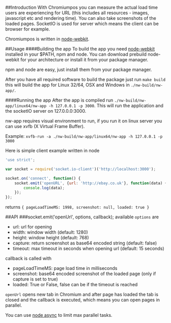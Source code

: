 ##Introduction
With Chromiumpos you can measure the actual load time users are experiencing for URL (this includes all resources - images, javascript etc and rendering time). You can also take screenshots of the loaded pages. SocketIO is used for server which means the client can be browser for example.

Chromiumpos is written in [node-webkit](https://github.com/rogerwang/node-webkit).

##Usage
####Building the app
To build the app you need [node-webkit](https://github.com/rogerwang/node-webkit) installed in your $PATH, npm and node. You can download prebuild node-webkit for your architecture or install it from your package manager.

npm and node are easy, just install them from your package manager.

After you have all required software to build the package just run `make build` this will build the app for Linux 32/64, OSX and Windows in `./nw-build/nw-app/`.

####Running the app
After the app is compiled run `./nw-build/nw-app/linux64/nw-app -h 127.0.0.1 -p 3000`. This will run the application and the socketIO server on 127.0.0.0:3000.

nw-app requires visual environment to run, if you run it on linux server you can use xvfb (X Virtual Frame Buffer). 

Example:
```xvfb-run -a ./nw-build/nw-app/linux64/nw-app -h 127.0.0.1 -p 3000```

Here is simple client example written in node
```javascript
'use strict';

var socket = require('socket.io-client')('http://localhost:3000');

socket.on('connect', function() {
    socket.emit('openURL', {url: 'http://ebay.co.uk'}, function(data) {
        console.log(data);
    });
});
```
returns
```{ pageLoadTimeMS: 1998, screenshot: null, loaded: true }```

##API
###socket.emit('openUrl', options, callback);
available `options` are 
- url: url for opening
- width: window width (default: 1280)
- height: window height (default: 768)
- capture: return screenshot as base64 encoded string (default: false)
- timeout: max timeout in seconds when opening url (default: 15 seconds)

callback is called with
- pageLoadTimeMS: page load time in milliseconds
- screenshot: base64 encoded screenshot of the loaded page (only if capture is set to true)
- loaded: True or False, false can be if the timeout is reached

`openUrl` opens new tab in Chromium and after page has loaded the tab is closed and the callback is executed, which means you can open pages in parallel.

You can use [node async](https://github.com/caolan/async) to limit max parallel tasks.
